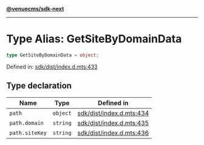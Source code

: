 [**@venuecms/sdk-next**](../Index.md)

***

# Type Alias: GetSiteByDomainData

```ts
type GetSiteByDomainData = object;
```

Defined in: [sdk/dist/index.d.mts:433](https://github.com/venuecms/sdk/blob/856f3c21fe737a18a698a4045f39e91f8662f370/packages/sdk/dist/index.d.mts#L433)

## Type declaration

| Name | Type | Defined in |
| ------ | ------ | ------ |
| <a id="path"></a> `path` | `object` | [sdk/dist/index.d.mts:434](https://github.com/venuecms/sdk/blob/856f3c21fe737a18a698a4045f39e91f8662f370/packages/sdk/dist/index.d.mts#L434) |
| `path.domain` | `string` | [sdk/dist/index.d.mts:435](https://github.com/venuecms/sdk/blob/856f3c21fe737a18a698a4045f39e91f8662f370/packages/sdk/dist/index.d.mts#L435) |
| `path.siteKey` | `string` | [sdk/dist/index.d.mts:436](https://github.com/venuecms/sdk/blob/856f3c21fe737a18a698a4045f39e91f8662f370/packages/sdk/dist/index.d.mts#L436) |
